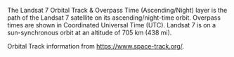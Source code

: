 The Landsat 7 Orbital Track & Overpass Time (Ascending/Night) layer is the path of the Landsat 7 satellite on its ascending/night-time orbit. Overpass times are shown in Coordinated Universal Time (UTC). Landsat 7 is on a sun-synchronous orbit at an altitude of 705 km (438 mi).

Orbital Track information from <https://www.space-track.org/>.
